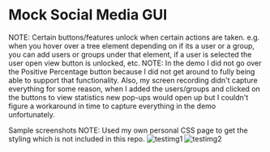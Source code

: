 # Mock Social Media GUI
NOTE: Certain buttons/features unlock when certain actions are taken. e.g. when you hover over a tree element depending on if its a user or a group, you can add users or groups under that element, if a user is selected the user open view button is unlocked, etc.
NOTE: In the demo I did not go over the Positive Percentage button because I did not get around to fully being able to support that functionality.
Also, my screen recording didn't capture everything for some reason, when I added the users/groups and clicked on the buttons to view statistics new pop-ups would open up but I couldn't figure a workaround in time to capture everything in the demo unfortunately.

Sample screenshots 
NOTE: Used my own personal CSS page to get the styling which is not included in this repo.
![testimg1](https://user-images.githubusercontent.com/57647433/148143166-85336177-37f5-4fac-8501-a6858c65fae0.png)
![testimg2](https://user-images.githubusercontent.com/57647433/148143178-ac318a08-edfc-4424-88d8-7d731140cd60.png)


